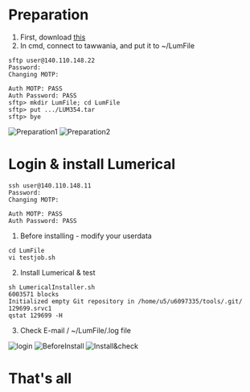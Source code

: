 # Preparation
1. First, download [this](https://drive.google.com/file/d/1XDkycp9DfaUTwRdZWeE8WMffhltzRYry/view?usp=sharing) 
2. In cmd, connect to tawwania, and put it to ~/LumFile 
```
sftp user@140.110.148.22
Password:
Changing MOTP:

Auth MOTP: PASS
Auth Password: PASS
sftp> mkdir LumFile; cd LumFile
sftp> put .../LUM354.tar 
sftp> bye
```
![Preparation1](https://imgur.com/J6e7d9g.jpg)
![Preparation2](https://imgur.com/M5dBhEL.jpg)

# Login & install Lumerical
```
ssh user@140.110.148.11
Password:
Changing MOTP:

Auth MOTP: PASS
Auth Password: PASS
```
1. Before installing - modify your userdata
```
cd LumFile
vi testjob.sh
```
2. Install Lumerical & test
```
sh LumericalInstaller.sh
6003571 blocks
Initialized empty Git repository in /home/u5/u6097335/tools/.git/
129699.srvc1
qstat 129699 -H
```
3. Check E-mail / ~/LumFile/.log file

![login](https://imgur.com/wY4nxV5.jpg)
![BeforeInstall](https://imgur.com/n5LaMHe.jpg)
![Install&check](https://imgur.com/I8EvrWs.jpg)

# That's all
